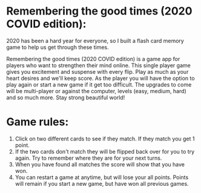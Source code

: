 
# Remembering the good times (2020 COVID edition):
2020 has been a hard year for everyone, so I built a flash card memory game to help us get through these times.

Remembering the good times (2020 COVID edition) is a game app for players who want to strengthen their mind online. This single player game gives you excitement and suspense with every flip. Play as much as your heart desires and we'll keep score. As the player you will have the option to play again or start a new game if it get too difficult. The upgrades to come will be multi-player or against the computer, levels (easy, medium, hard) and so much more. Stay strong beautiful world!

# Game rules:
1. Click on two different cards to see if they match. If they match you get 1 point.
2. If the two cards don't match they will be flipped back over for you to try again. Try to remember where they are for your next turns.
3. When you have found all matches the score will show that you have won.
4. You can restart a game at anytime, but will lose your all points. Points will remain if you start a new game, but have won all previous games.
